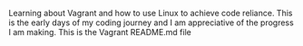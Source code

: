 Learning about Vagrant and how to use Linux to achieve code reliance.
This is the early days of my coding journey and I am appreciative of the progress I am making.
This is the Vagrant README.md file
